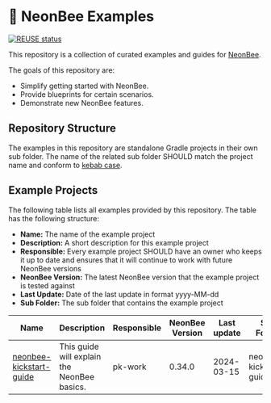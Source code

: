 # 🐝 NeonBee Examples

[![REUSE status](https://api.reuse.software/badge/github.com/sap/neonbee-examples)](https://api.reuse.software/info/github.com/sap/neonbee-examples)

This repository is a collection of curated examples and guides for [NeonBee](https://github.com/SAP/neonbee).

The goals of this repository are:
 * Simplify getting started with NeonBee.
 * Provide blueprints for certain scenarios.
 * Demonstrate new NeonBee features.

## Repository Structure
The examples in this repository are standalone Gradle projects in their own sub folder.
The name of the related sub folder SHOULD match the project name and conform to [kebab case](https://en.wikipedia.org/wiki/Letter_case#Kebab_case).

## Example Projects
The following table lists all examples provided by this repository. The table has the following structure:
* **Name:** The name of the example project
* **Description:** A short description for this example project
* **Responsible:** Every example project SHOULD have an owner who keeps it up to date and ensures that it will continue to work with future NeonBee versions
* **NeonBee Version:** The latest NeonBee version that the example project is tested against
* **Last Update:** Date of the last update in format yyyy-MM-dd
* **Sub Folder:** The sub folder that contains the example project


| Name                                                           | Description                                 | Responsible | NeonBee Version | Last update | Sub Folder              |
|----------------------------------------------------------------|---------------------------------------------|-------------|-----------------|-------------|-------------------------|
| [neonbee-kickstart-guide](./neonbee-kickstart-guide/README.md) | This guide will explain the NeonBee basics. | pk-work     | 0.34.0          | 2024-03-15  | neonbee-kickstart-guide |

